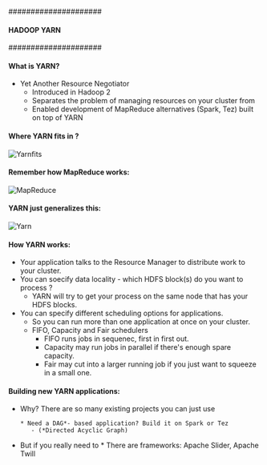 #####################
#### HADOOP YARN ####
#####################

#### What is YARN?
- Yet Another Resource Negotiator
    * Introduced in Hadoop 2
    * Separates the problem of managing resources on your cluster from
    * Enabled development of MapReduce alternatives (Spark, Tez) built on top of YARN
    
#### Where YARN fits in ?

![Yarnfits](https://github.com/Kavita-Yadav/Learning-Hadoop-and-bigData/blob/master/Images/YARNN.png)
    
#### Remember how MapReduce works:

![MapReduce](https://github.com/Kavita-Yadav/Learning-Hadoop-and-bigData/blob/master/Images/MapReduceOnCluster.png)
                       
#### YARN just generalizes this:
   
![Yarn](https://github.com/Kavita-Yadav/Learning-Hadoop-and-bigData/blob/master/Images/YarnArch.png)     
                       
                       
#### How YARN works:
 - Your application talks to the Resource Manager to distribute work to your cluster.
 - You can soecify data locality - which HDFS block(s) do you want to process ?
      * YARN will try to get your process on the same node that has your HDFS blocks.
 - You can specify different scheduling options for applications.
      * So you can run more than one application at once on your cluster.
      * FIFO, Capacity and Fair schedulers
         - FIFO runs jobs in sequenec, first in first out.
         - Capacity may run jobs in parallel if there's enough spare capacity.
         - Fair may cut into a larger running job if you just want to squeeze in a small one.
         
#### Building new YARN applications:

- Why? There are so many existing projects you can just use

      * Need a DAG*- based application? Build it on Spark or Tez
         - (*Directed Acyclic Graph)
- But if you really need to
      * There are frameworks: Apache Slider, Apache Twill
